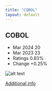 ```yaml
---
title: "COBOL"
layout: default
---
```


## COBOL
* Mar 2024 20
* Mar 2023 23
* Ratings 0.83%
* Change +0.25%

![alt text][logo19]

[logo19]: https://www.tiobe.com/wp-content/themes/tiobe/tiobe-index/images/COBOL.png

[Additional info](https://www.opentext.com/what-is/cobol)
